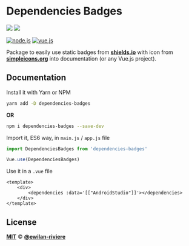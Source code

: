# **Dependencies Badges**

[![](https://img.shields.io/npm/v/dependencies-badges.svg?style=flat-square&color=cb3837&logo=npm&logoColor=ffffff)](https://www.npmjs.com/package/dependencies-badges)
[![](https://img.shields.io/github/license/ewilan-riviere/vuepress-theme-useweb.svg?style=flat-square&color=f05032&logo=git&logoColor=ffffff)](https://github.com/ewilan-riviere/dependencies-badges/blob/master/LICENSE)

[![node.js](https://img.shields.io/static/v1?label=Node.js&message=v11.15&color=339933&style=flat-square&logo=node.js&logoColor=ffffff)](https://nodejs.org/en/)
[![vue.js](https://img.shields.io/static/v1?label=Vue.js&message=v2.6&color=4FC08D&style=flat-square&logo=vue.js&logoColor=ffffff)](https://vuejs.org/)

Package to easily use static badges from [**shields.io**](https://shields.io/) with icon from [**simpleicons.org**](https://simpleicons.org/) into documentation (or any Vue.js project).

## **Documentation**

Install it with Yarn or NPM

```bash
yarn add -D dependencies-badges
```

**OR**

```bash
npm i dependencies-badges --save-dev
```

Import it, ES6 way, in `main.js` / `app.js` file

```js
import DependenciesBadges from 'dependencies-badges'

Vue.use(DependenciesBadges)
```

Use it in a `.vue` file

```vue
<template>
    <div>
        <dependencies :data='[["AndroidStudio"]]'></dependencies>
    </div>
</template>
```

## **License**

[**MIT**](https://github.com/ewilan-riviere/dependencies-badges/blob/master/LICENSE) &copy; [**@ewilan-riviere**](https://github.com/ewilan-riviere)
